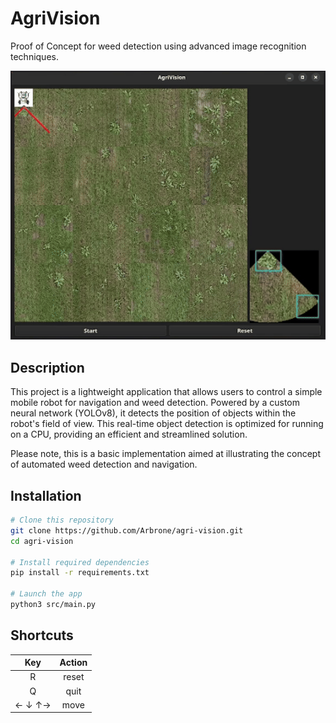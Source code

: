 # AgriVision

Proof of Concept for weed detection using advanced image recognition techniques.

![demo](assets/demo.gif)

## Description

This project is a lightweight application that allows users to control a simple mobile robot for navigation and weed detection. Powered by a custom neural network (YOLOv8), it detects the position of objects within the robot's field of view. This real-time object detection is optimized for running on a CPU, providing an efficient and streamlined solution.

Please note, this is a basic implementation aimed at illustrating the concept of automated weed detection and navigation.

## Installation

```sh
# Clone this repository
git clone https://github.com/Arbrone/agri-vision.git
cd agri-vision

# Install required dependencies
pip install -r requirements.txt

# Launch the app
python3 src/main.py
```

## Shortcuts

|Key|Action|
|:----:|:----:|
|R|reset|
|Q|quit|
|← ↓ ↑→|move|
